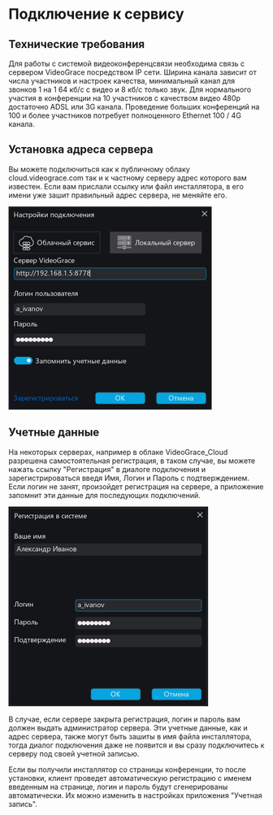 # Подключение к сервису

## Технические требования
Для работы с системой видеоконференцсвязи необходима связь с сервером VideoGrace посредством IP сети.
Ширина канала зависит от числа участников и настроек качества, минимальный канал для звонков 1 на 1
64 кб/c c видео и 8 кб/c только звук. Для нормального участия в конференции на 10 участников с качеством 
видео 480p достаточно ADSL или 3G канала. Проведение больших конференций на 100 и более участников 
потребует полноценного Ethernet 100 / 4G канала.

## Установка адреса сервера

Вы можете подключиться как к публичному облаку cloud.videograce.com так и к частному серверу
адрес которого вам известен. Если вам прислали ссылку или файл инсталлятора, в его имени уже зашит
правильный адрес сервера, не меняйте его.

![Окно входа в приложение](../img/login1.png)

## Учетные данные

На некоторых серверах, например в облаке VideoGrace_Cloud разрешена самостоятельная регистрация,
в таком случае, вы можете нажать ссылку "Регистрация" в диалоге подключения и зарегистрироваться 
введя Имя, Логин и Пароль с подтверждением. Если логин не занят, произойдет регистрация на сервере,
а приложение запомнит эти данные для последующих подключений.

![Окно регистрации](../img/register1.png)

В случае, если сервере закрыта регистрация, логин и пароль вам должен выдать администратор сервера.
Эти учетные данные, как и адрес сервера, также могут быть зашиты в имя файла инсталлятора, тогда
диалог подключения даже не появится и вы сразу подключитесь к серверу под своей учетной записью.

Если вы получили инсталлятор со страницы конференции, то после установки, клиент проведет автоматическую 
регистрацию с именем введенным на странице, логин и пароль будут сгенерированы автоматически. Их можно изменить
в настройках приложения "Учетная запись".
